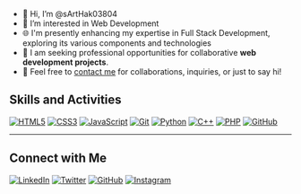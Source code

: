 - 👋 Hi, I’m @sArtHak03804
- 👀 I’m interested in Web Development
- 🌐 I'm presently enhancing my expertise in Full Stack Development, exploring its various components and technologies
- 💞️ I am seeking professional opportunities for collaborative **web development projects**. 
- 📧 Feel free to [contact me](mailto:patelsarthak666@gmail.com) for collaborations, inquiries, or just to say hi!


## Skills and Activities

[![HTML5](https://img.shields.io/badge/-HTML5-E34F26?style=flat&logo=html5&logoColor=white)](https://developer.mozilla.org/en-US/docs/Web/Guide/HTML/HTML5)
[![CSS3](https://img.shields.io/badge/-CSS3-1572B6?style=flat&logo=css3&logoColor=white)](https://developer.mozilla.org/en-US/docs/Web/CSS)
[![JavaScript](https://img.shields.io/badge/-JavaScript-F7DF1E?style=flat&logo=javascript&logoColor=white)](https://developer.mozilla.org/en-US/docs/Web/JavaScript)
[![Git](https://img.shields.io/badge/-Git-F05032?style=flat&logo=git&logoColor=white)](https://git-scm.com/)
[![Python](https://img.shields.io/badge/-Python-3776AB?style=flat&logo=python&logoColor=white)](https://www.python.org/)
[![C++](https://img.shields.io/badge/-C++-00599C?style=flat&logo=c%2B%2B&logoColor=white)](https://isocpp.org/)
[![PHP](https://img.shields.io/badge/-PHP-777BB4?style=flat&logo=php&logoColor=white)](https://www.php.net/)
[![GitHub](https://img.shields.io/badge/-GitHub-181717?style=flat&logo=github&logoColor=white)](https://github.com/)

---
## Connect with Me
[![LinkedIn](https://img.shields.io/badge/-LinkedIn-0A66C2?style=flat&logo=linkedin&logoColor=white)](https://www.linkedin.com/in/sarthak-patel-73213827a/)
[![Twitter](https://img.shields.io/badge/-Twitter-1DA1F2?style=flat&logo=twitter&logoColor=white)](https://twitter.com/Sarthak03804)
[![GitHub](https://img.shields.io/badge/-GitHub-181717?style=flat&logo=github&logoColor=white)](https://github.com/sArtHak03804)
[![Instagram](https://img.shields.io/badge/-Instagram-E4405F?style=flat&logo=instagram&logoColor=white&link=https://www.instagram.com/your_username/)](https://www.instagram.com/sarthak.pate_l/)


<!---
sArtHak03804/sArtHak03804 is a ✨ special ✨ repository because its `README.md` (this file) appears on your GitHub profile.
You can click the Preview link to take a look at your changes.
--->
